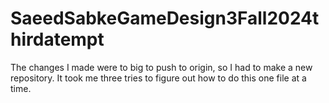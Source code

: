 # SaeedSabkeGameDesign3Fall2024thirdatempt
The changes I made were to big to push to origin, so I had to make a new repository. It took me three tries to figure out how to do this one file at a time.
